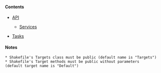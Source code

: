 #### Contents
* [API](API)
	* [Services](Services)

* [Tasks](Tasks)

#### Notes
	* Shakefile's Targets class must be public (default name is "Targets")
	* Shakefile's Target methods must be public without parameters (default target name is "Default")
